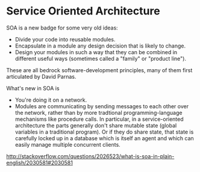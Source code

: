# Service Oriented Architecture

SOA is a new badge for some very old ideas:
- Divide your code into reusable modules.
- Encapsulate in a module any design decision that is likely to change.
- Design your modules in such a way that they can be combined in different useful ways (sometimes called a "family" or "product line").

These are all bedrock software-development principles, many of them first articulated by David Parnas.

What's new in SOA is
- You're doing it on a network.
- Modules are communicating by sending messages to each other over the network, rather than by more tradtional programming-language mechanisms like procedure calls. In particular, in a service-oriented architecture the parts generally don't share mutable state (global variables in a traditional program). Or if they do share state, that state is carefully locked up in a database which is itself an agent and which can easily manage multiple concurrent clients.

http://stackoverflow.com/questions/2026523/what-is-soa-in-plain-english/2030581#2030581
